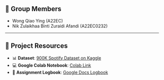 ## 👥 Group Members

- Wong Qiao Ying (A22EC)
- Nik Zulaikhaa Binti Zuraidi Afandi (A22EC0232)

---

## 📂 Project Resources

- 📊 **Dataset**: [900K Spotify Dataset on Kaggle](https://www.kaggle.com/datasets/devdope/900k-spotify)
- 💻 **Google Colab Notebook**: [Colab Link](https://colab.research.google.com/drive/195WtU92RuX6so3w6lBtXNdQntwDj_rmk?usp=sharing)
- 📘 **Assignment Logbook**: [Google Docs Logbook](https://docs.google.com/document/d/1kHPzdrlHnGcFiWhbS9kZ4wsZAI8TMlyzq94FyRQA110/edit?usp=sharing)

